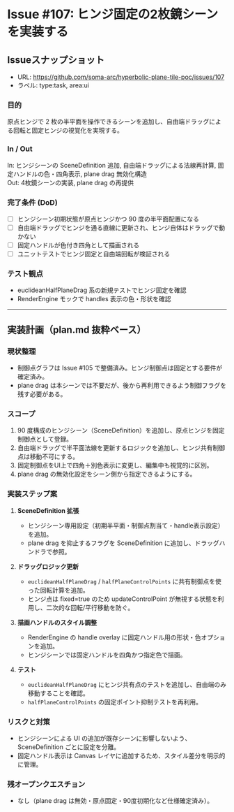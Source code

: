 # Issue #107: ヒンジ固定の2枚鏡シーンを実装する

## Issueスナップショット
- URL: https://github.com/soma-arc/hyperbolic-plane-tile-poc/issues/107
- ラベル: type:task, area:ui

### 目的
原点ヒンジで 2 枚の半平面を操作できるシーンを追加し、自由端ドラッグによる回転と固定ヒンジの視覚化を実現する。

### In / Out
In: ヒンジシーンの SceneDefinition 追加, 自由端ドラッグによる法線再計算, 固定ハンドルの色・四角表示, plane drag 無効化構造  
Out: 4枚鏡シーンの実装, plane drag の再提供

### 完了条件 (DoD)
- [ ] ヒンジシーン初期状態が原点ヒンジかつ 90 度の半平面配置になる
- [ ] 自由端ドラッグでヒンジを通る直線に更新され、ヒンジ自体はドラッグで動かない
- [ ] 固定ハンドルが色付き四角として描画される
- [ ] ユニットテストでヒンジ固定と自由端回転が検証される

### テスト観点
- euclideanHalfPlaneDrag 系の新規テストでヒンジ固定を確認
- RenderEngine モックで handles 表示の色・形状を確認

---

## 実装計画（plan.md 抜粋ベース）

### 現状整理
- 制御点グラフは Issue #105 で整備済み。ヒンジ制御点は固定とする要件が確定済み。
- plane drag は本シーンでは不要だが、後から再利用できるよう制御フラグを残す必要がある。

### スコープ
1. 90 度構成のヒンジシーン（SceneDefinition）を追加し、原点ヒンジを固定制御点として登録。
2. 自由端ドラッグで半平面法線を更新するロジックを追加し、ヒンジ共有制御点は移動不可にする。
3. 固定制御点をUI上で四角＋別色表示に変更し、編集中も視覚的に区別。
4. plane drag の無効化設定をシーン側から指定できるようにする。

### 実装ステップ案
1. **SceneDefinition 拡張**
   - ヒンジシーン専用設定（初期半平面・制御点割当て・handle表示設定）を追加。
   - plane drag を抑止するフラグを SceneDefinition に追加し、ドラッグハンドラで参照。

2. **ドラッグロジック更新**
   - `euclideanHalfPlaneDrag` / `halfPlaneControlPoints` に共有制御点を使った回転計算を追加。
   - ヒンジ点は fixed=true のため updateControlPoint が無視する状態を利用し、二次的な回転/平行移動を防ぐ。

3. **描画ハンドルのスタイル調整**
   - RenderEngine の handle overlay に固定ハンドル用の形状・色オプションを追加。
   - ヒンジシーンでは固定ハンドルを四角かつ指定色で描画。

4. **テスト**
   - `euclideanHalfPlaneDrag` にヒンジ共有点のテストを追加し、自由端のみ移動することを確認。
   - `halfPlaneControlPoints` の固定ポイント抑制テストを再利用。

### リスクと対策
- ヒンジシーンによる UI の追加が既存シーンに影響しないよう、SceneDefinition ごとに設定を分離。
- 固定ハンドル表示は Canvas レイヤに追加するため、スタイル差分を明示的に管理。

### 残オープンクエスチョン
- なし（plane drag は無効・原点固定・90度初期化など仕様確定済み）。
